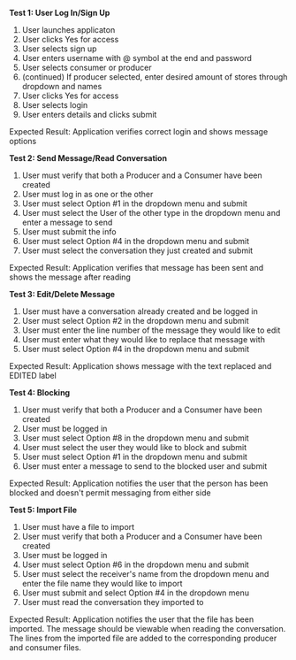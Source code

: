 **Test 1: User Log In/Sign Up**
1. User launches applicaton
2. User clicks Yes for access
3. User selects sign up
4. User enters username with @ symbol at the end and password
5. User selects consumer or producer
5. (continued) If producer selected, enter desired amount of stores through dropdown and names
6. User clicks Yes for access
7. User selects login
8. User enters details and clicks submit

Expected Result: Application verifies correct login and shows message options

**Test 2: Send Message/Read Conversation**
1. User must verify that both a Producer and a Consumer have been created
2. User must log in as one or the other
3. User must select Option #1 in the dropdown menu and submit
4. User must select the User of the other type in the dropdown menu and enter a message to send
5. User must submit the info
6. User must select Option #4 in the dropdown menu and submit
7. User must select the conversation they just created and submit

Expected Result: Application verifies that message has been sent and shows the message after reading 

**Test 3: Edit/Delete Message**
1. User must have a conversation already created and be logged in
2. User must select Option #2 in the dropdown menu and submit
3. User must enter the line number of the message they would like to edit
4. User must enter what they would like to replace that message with
5. User must select Option #4 in the dropdown menu and submit

Expected Result: Application shows message with the text replaced and EDITED label

**Test 4: Blocking**
1. User must verify that both a Producer and a Consumer have been created
2. User must be logged in
3. User must select Option #8 in the dropdown menu and submit
4. User must select the user they would like to block and submit
5. User must select Option #1 in the dropdown menu and submit
6. User must enter a message to send to the blocked user and submit

Expected Result: Application notifies the user that the person has been blocked and doesn't permit messaging from either side

**Test 5: Import File**
1. User must have a file to import
2. User must verify that both a Producer and a Consumer have been created
3. User must be logged in
4. User must select Option #6 in the dropdown menu and submit
5. User must select the receiver's name from the dropdown menu and enter the file name they would like to import
6. User must submit and select Option #4 in the dropdown menu
7. User must read the conversation they imported to

Expected Result: Application notifies the user that the file has been imported. The message should be viewable when reading the conversation. The lines from the imported file are added to the corresponding producer and consumer files.